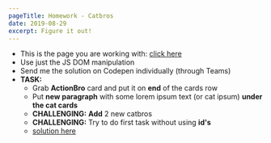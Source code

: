 ```yaml
---
pageTitle: Homework - Catbros
date: 2019-08-29
excerpt: Figure it out!
---
```


* This is the page you are working with: [click here](https://codepen.io/Phhunkhouse/pen/ExYvPvR)
* Use just the JS DOM manipulation
* Send me the solution on Codepen individually (through Teams)
* **TASK:**
  * Grab **ActionBro** card and put it on **end** of the cards row
  * Put **new paragraph** with some lorem ipsum text (or cat ipsum) **under the cat cards**
  * **CHALLENGING:** **Add** 2 new catbros
  * **CHALLENGING:** Try to do first task without using **id's**
  * [solution here](https://codepen.io/Phhunkhouse/pen/xxKYMxr)